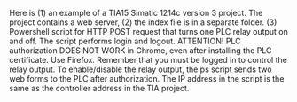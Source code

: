 Here is (1) an example of a TIA15 Simatic 1214c version 3 project. The project contains a web server, (2) the index file is in a separate folder. (3) Powershell script for HTTP POST request that turns one PLC relay output on and off. The script performs login and logout. ATTENTION! PLC authorization DOES NOT WORK in Chrome, even after installing the PLC certificate. Use Firefox. Remember that you must be logged in to control the relay output. To enable/disable the relay output, the ps script sends two web forms to the PLC after authorization. The IP address in the script is the same as the controller address in the TIA project.